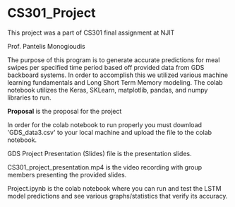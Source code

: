 # CS301_Project

This project was a part of CS301 final assignment at NJIT

Prof. Pantelis Monogioudis

The purpose of this program is to generate accurate predictions for meal swipes per specified time period based off provided data from GDS backboard systems. In order to accomplish this we utilized various machine learning fundamentals and Long Short Term Memory modeling. The colab notebook utilizes the Keras, SKLearn, matplotlib, pandas, and numpy libraries to run.


$\textbf{Proposal}$ is the proposal for the project

In order for the colab notebook to run properly you must download 'GDS_data3.csv' to your local machine and upload the file to the colab notebook.

GDS Project Presentation (Slides) file is the presentation slides.

CS301_project_presentation.mp4 is the video recording with group members presenting the provided slides.

Project.ipynb is the colab notebook where you can run and test the LSTM model predictions and see various graphs/statistics that verify its accuracy.
